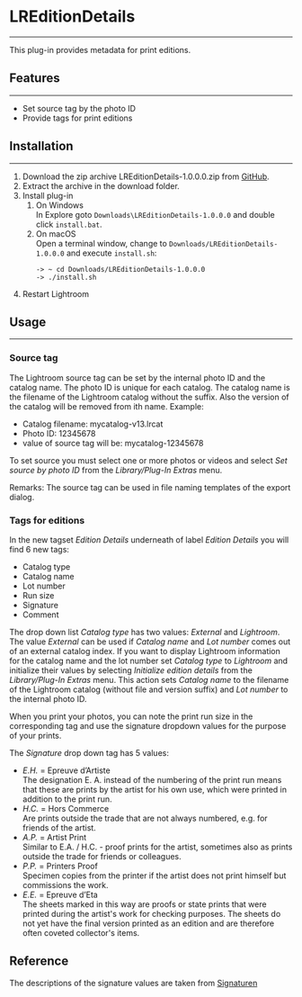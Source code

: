 # LREditionDetails

---
This plug-in provides metadata for print editions.

## Features

---

* Set source tag by the photo ID
* Provide tags for print editions

## Installation

---

1. Download the zip archive LREditionDetails-1.0.0.0.zip from
   [GitHub](https://github.com/sto3014/LREditionDetails/archive/refs/tags/1.0.0.0.zip).
2. Extract the archive in the download folder.
3. Install plug-in
   1. On Windows  
      In Explore goto `Downloads\LREditionDetails-1.0.0.0` and double click `install.bat`.
   2. On macOS  
      Open a terminal window, change to `Downloads/LREditionDetails-1.0.0.0` and execute `install.sh`:
       ```
       -> ~ cd Downloads/LREditionDetails-1.0.0.0
       -> ./install.sh 
       ```
4. Restart Lightroom

## Usage

---

### Source tag

The Lightroom source tag can be set by the internal photo ID and the catalog name. The photo ID is unique for each
catalog. The catalog name is the filename of the Lightroom catalog without the suffix. Also the version of the catalog
will be removed from ith name. Example:

* Catalog filename: mycatalog-v13.lrcat
* Photo ID: 12345678
* value of source tag will be: mycatalog-12345678

To set source you must select one or more photos or videos and select _Set source by photo ID_ from the
_Library/Plug-In Extras_ menu.

Remarks: The source tag can be used in file naming templates of the export dialog. 

### Tags for editions

In the new tagset _Edition Details_ underneath of label _Edition Details_ you will find 6 new tags:

* Catalog type
* Catalog name
* Lot number
* Run size
* Signature
* Comment

The drop down list _Catalog type_ has two values: _External_ and _Lightroom_. The value _External_ can be used if
_Catalog name_ and _Lot number_ comes out of an external catalog index. If you want to display Lightroom information for
the catalog name and the lot number set _Catalog type_ to _Lightroom_ and initialize their values by selecting
_Initialize edition details_ from the _Library/Plug-In Extras_ menu.
This action sets _Catalog name_ to the filename of the Lightroom catalog (without file and version suffix) and _Lot
number_ to the internal photo ID.

When you print your photos, you can note the print run size in the corresponding tag and use the signature dropdown
values for the purpose of your prints.

The _Signature_ drop down tag has 5 values:

* _E.H._ = Epreuve d’Artiste  
  The designation E. A. instead of the numbering of the print run means that these are prints by the artist for his own
  use, which were printed in addition to the print run.
* _H.C._ = Hors Commerce  
  Are prints outside the trade that are not always numbered, e.g. for friends of the artist.
* _A.P._ = Artist Print  
  Similar to E.A. / H.C. - proof prints for the artist, sometimes also as prints outside the trade for friends or
  colleagues.
* _P.P._ = Printers Proof  
  Specimen copies from the printer if the artist does not print himself but commissions the work.
* _E.E._ = Epreuve d’Eta  
  The sheets marked in this way are proofs or state prints that were printed during the artist's work for checking
  purposes. The sheets do not yet have the final version printed as an edition and are therefore often coveted
  collector's items.

## Reference

The descriptions of the signature values are taken
from [Signaturen](https://wp.radiertechniken.de/anhang/auflage-und-nummerierung/auflage/)